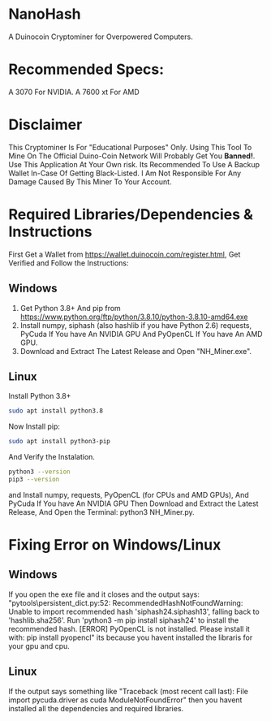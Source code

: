 # NanoHash
A Duinocoin Cryptominer for Overpowered Computers.

# Recommended Specs:
A 3070 For NVIDIA.
A 7600 xt For AMD

# Disclaimer
This Cryptominer Is For "Educational Purposes" Only. Using This Tool To Mine On The Official Duino-Coin Network Will Probably Get You **Banned!**. Use This Application At Your Own risk. Its Recommended To Use A Backup Wallet In-Case Of Getting Black-Listed. I Am Not Responsible For Any Damage Caused By This Miner To Your Account.

# Required Libraries/Dependencies & Instructions
First Get a Wallet from https://wallet.duinocoin.com/register.html, Get Verified and Follow the Instructions:
## Windows
1. Get Python 3.8+ And pip from https://www.python.org/ftp/python/3.8.10/python-3.8.10-amd64.exe
2. Install numpy, siphash (also hashlib if you have Python 2.6) requests, PyCuda If You have An NVIDIA GPU And PyOpenCL If You have An AMD GPU.
3. Download and Extract The Latest Release and Open "NH_Miner.exe".

## Linux
Install Python 3.8+
```bash
sudo apt install python3.8
```

Now Install pip:
```bash
sudo apt install python3-pip
```
And Verify the Instalation.
```bash
python3 --version
pip3 --version
```
and Install numpy, requests, PyOpenCL (for CPUs and AMD GPUs), And PyCuda If You have An NVIDIA GPU
Then Download and Extract the Latest Release, And Open the Terminal:
python3 NH_Miner.py.

# Fixing Error on Windows/Linux
## Windows
If you open the exe file and it closes and the output says: "pytools\persistent_dict.py:52: RecommendedHashNotFoundWarning: Unable to import recommended hash 'siphash24.siphash13', falling back to 'hashlib.sha256'. Run 'python3 -m pip install siphash24' to install the recommended hash.
[ERROR] PyOpenCL is not installed. Please install it with: pip install pyopencl" its because you havent installed the libraris for your gpu and cpu.
## Linux
If the output says something like "Traceback (most recent call last): File import pycuda.driver as cuda ModuleNotFoundError" then you havent installed all the dependencies and required libraries.
